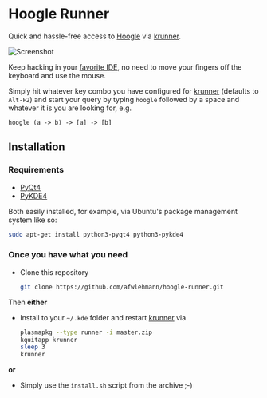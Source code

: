 # Hoogle Runner

Quick and hassle-free access to [Hoogle](http://haskell.org/hoogle) via [krunner](http://userbase.kde.org/Plasma/Krunner).

![Screenshot](https://raw.github.com/afwlehmann/hoogle-runner/master/screenshot.png)

Keep hacking in your [favorite IDE](http://www.gnu.org/software/emacs/), no need to move your fingers off the keyboard and use the mouse.

Simply hit whatever key combo you have configured for [krunner](http://userbase.kde.org/Plasma/Krunner) (defaults to `Alt-F2`) and start your query by typing `hoogle` followed by a space and whatever it is you are looking for, e.g.

```
hoogle (a -> b) -> [a] -> [b]
```

## Installation

### Requirements
- [PyQt4](http://www.riverbankcomputing.co.uk/software/pyqt/)
- [PyKDE4](http://techbase.kde.org/Development/Languages/Python)

Both easily installed, for example, via Ubuntu's package management system like so:

```bash
sudo apt-get install python3-pyqt4 python3-pykde4
```

### Once you have what you need
- Clone this repository

  ```bash
  git clone https://github.com/afwlehmann/hoogle-runner.git
  ```
  
Then **either**
- Install to your `~/.kde` folder and restart [krunner](http://userbase.kde.org/Plasma/Krunner) via

  ```bash
  plasmapkg --type runner -i master.zip
  kquitapp krunner
  sleep 3
  krunner
  ```
  
**or**

- Simply use the `install.sh` script from the archive ;-)
